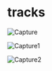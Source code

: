 # tracks

![Capture](https://user-images.githubusercontent.com/67917734/94352602-6a4d1480-0067-11eb-8b69-64c7675b85eb.PNG)


![Capture1](https://user-images.githubusercontent.com/67917734/94352606-746f1300-0067-11eb-864c-b2f35de4d15d.PNG)

![Capture2](https://user-images.githubusercontent.com/67917734/94352609-7a64f400-0067-11eb-9b5a-adf2a67d653a.PNG)

